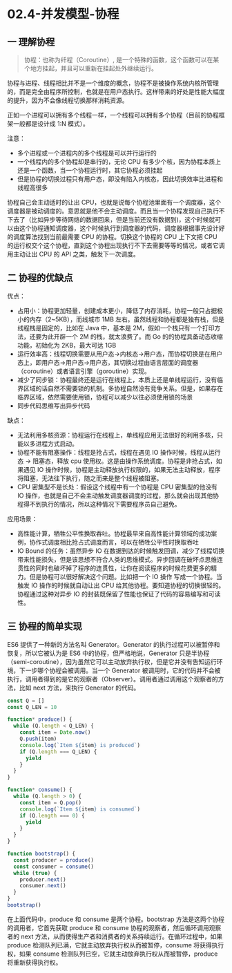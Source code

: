 # 02.4-并发模型-协程

## 一 理解协程

> 协程：也称为纤程（Coroutine）, 是一个特殊的函数，这个函数可以在某个地方挂起，并且可以重新在挂起处外继续运行。

协程与进程、线程相比并不是一个维度的概念，协程不是被操作系统内核所管理的，而是完全由程序所控制，也就是在用户态执行。这样带来的好处是性能大幅度的提升，因为不会像线程切换那样消耗资源。

正如一个进程可以拥有多个线程一样，一个线程可以拥有多个协程（目前的协程框架一般都是设计成 1:N 模式）。

注意：

- 多个进程或一个进程内的多个线程是可以并行运行的
- 一个线程内的多个协程却是串行的，无论 CPU 有多少个核，因为协程本质上还是一个函数，当一个协程运行时，其它协程必须挂起
- 但是协程的切换过程只有用户态，即没有陷入内核态，因此切换效率比进程和线程高很多

协程自己会主动适时的让出 CPU，也就是说每个协程池里面有一个调度器，这个调度器是被动调度的。意思就是他不会主动调度。而且当一个协程发现自己执行不下去了（比如异步等待网络的数据回来，但是当前还没有数据到)，这个时候就可以由这个协程通知调度器，这个时候执行到调度器的代码，调度器根据事先设计好的调度算法找到当前最需要 CPU 的协程。切换这个协程的 CPU 上下文把 CPU 的运行权交个这个协程，直到这个协程出现执行不下去需要等等的情况，或者它调用主动让出 CPU 的 API 之类，触发下一次调度。

## 二 协程的优缺点

优点：

- 占用小：协程更加轻量，创建成本更小，降低了内存消耗，协程一般只占据极小的内存（2~5KB），而线城市 1MB 左右。虽然线程和协程都是独有栈，但是线程栈是固定的，比如在 Java 中，基本是 2M，假如一个栈只有一个打印方法，还要为此开辟一个 2M 的栈，就太浪费了。而 Go 的的协程具备动态收缩功能，初始化为 2KB，最大可达 1GB
- 运行效率高：线程切换需要从用户态->内核态->用户态，而协程切换是在用户态上，即用户态->用户态->用户态，其切换过程由语言层面的调度器（coroutine）或者语言引擎（goroutine）实现。
- 减少了同步锁：协程最终还是运行在线程上，本质上还是单线程运行，没有临界区域的话自然不需要锁的机制。多协程自然没有竞争关系。但是，如果存在临界区域，依然需要使用锁，协程可以减少以往必须使用锁的场景
- 同步代码思维写出异步代码

缺点：

- 无法利用多核资源：协程运行在线程上，单线程应用无法很好的利用多核，只能以多进程方式启动。
- 协程不能有阻塞操作：线程是抢占式，线程在遇见 IO 操作时候，线程从运行态 → 阻塞态，释放 cpu 使用权。这是由操作系统调度。协程是非抢占式，如果遇见 IO 操作时候，协程是主动释放执行权限的，如果无法主动释放，程序将阻塞，无法往下执行，随之而来是整个线程被阻塞。
- CPU 密集型不是长处：假设这个线程中有一个协程是 CPU 密集型的他没有 IO 操作，也就是自己不会主动触发调度器调度的过程，那么就会出现其他协程得不到执行的情况，所以这种情况下需要程序员自己避免。

应用场景：

- 高性能计算，牺牲公平性换取吞吐。协程最早来自高性能计算领域的成功案例，协作式调度相比抢占式调度而言，可以在牺牲公平性时换取吞吐
- IO Bound 的任务：虽然异步 IO 在数据到达的时候触发回调，减少了线程切换带来性能损失，但是该思想不符合人类的思维模式。异步回调在破坏点思维连贯性的同时也破坏掉了程序的连贯性，让你在阅读程序的时候花费更多的精力。但是协程可以很好解决这个问题。比如把一个 IO 操作 写成一个协程。当触发 IO 操作的时候就自动让出 CPU 给其他协程。要知道协程的切换很轻的。协程通过这种对异步 IO 的封装既保留了性能也保证了代码的容易编写和可读性。

## 三 协程的简单实现

ES6 提供了一种新的方法名叫 Generator。Generator 的执行过程可以被暂停和恢复，所以它被认为是 ES6 中的协程，但严格地说，Generator 只是半协程（semi-coroutine），因为虽然它可以主动放弃执行权，但是它并没有告知运行环境，下一步哪个协程会被调用。当一个 Generator 被调用时，它的代码并不会被执行，调用者得到的是它的观察者（Observer）。调用者通过调用这个观察者的方法，比如 next 方法，来执行 Generator 的代码。

```js
const Q = []
const Q_LEN = 10

function* produce() {
  while (Q.length < Q_LEN) {
    const item = Date.now()
    Q.push(item)
    console.log(`Item ${item} is produced`)
    if (Q.length === Q_LEN) {
      yield
    }
  }
}

function* consume() {
  while (Q.length > 0) {
    const item = Q.pop()
    console.log(`Item ${item} is consumed`)
    if (Q.length === 0) {
      yield
    }
  }
}

function bootstrap() {
  const producer = produce()
  const consumer = consume()
  while (true) {
    producer.next()
    consumer.next()
  }
}
bootstrap()
```

在上面代码中，produce 和 consume 是两个协程。bootstrap 方法是这两个协程的调用者，它首先获取 produce 和 consume 协程的观察者，然后循环调用观察者的 next 方法，从而使得生产者和消费者的关系持续运行。在循环过程中，如果 produce 检测队列已满，它就主动放弃执行权从而被暂停，consume 将获得执行权，如果 consume 检测队列已空，它就主动放弃执行权从而被暂停，produce 将重新获得执行权。
